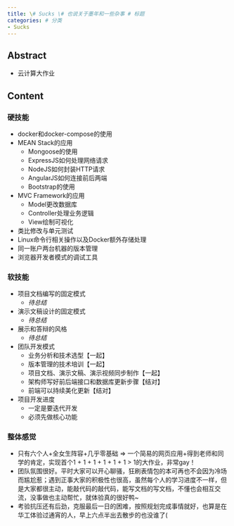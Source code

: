 ```yaml
---
title: \# Sucks \# 也说关于墨年和一些杂事 # 标题
categories: # 分类
- Sucks
---
```


## Abstract

- 云计算大作业

<!--more-->

## Content

### 硬技能

- docker和docker-compose的使用
- MEAN Stack的应用
  - Mongoose的使用
  - ExpressJS如何处理网络请求
  - NodeJS如何封装HTTP请求
  - AngularJS如何连接前后两端
  - Bootstrap的使用
- MVC Framework的应用
  - Model更改数据库
  - Controller处理业务逻辑
  - View绘制可视化
- 类比修改与单元测试
- Linux命令行相关操作以及Docker额外存储处理
- 同一账户两台机器的版本管理
- 浏览器开发者模式的调试工具

### 软技能

- 项目文档编写的固定模式
  - *待总结*
- 演示文稿设计的固定模式
  - *待总结*
- 展示和答辩的风格
  - *待总结*
- 团队开发模式
  - 业务分析和技术选型【一起】
  - 版本管理的技术培训【一起】
  - 项目文档、演示文稿、演示视频同步制作【一起】
  - 架构师写好前后端接口和数据库更新步骤【结对】
  - 前端可以持续美化更新【结对】
- 项目开发进度
  - 一定是要迭代开发
  - 必须先做核心功能

### 整体感觉

- 只有六个人+全女生阵容+几乎零基础 => 一个简易的网页应用+得到老师和同学的肯定，实现首个1 + 1 + 1 + 1 + 1 + 1 > 1的大作业，非常gay！
- 团队氛围很好。平时大家可以开心聊骚，狂刷表情包的本可再也不会因为冷场而尴尬惹；遇到正事大家的积极性也很高，虽然每个人的学习进度不一样，但是大家都很主动，能敲代码的敲代码，能写文档的写文档，不懂也会相互交流，没事做也主动帮忙，就体验真的很好鸭~
- 考验抗压还有后劲，克服最后一日的困难，按照规划完成事情就好，也算是在华工体验过通宵的人，早上六点半出去散步的也没谁了(
